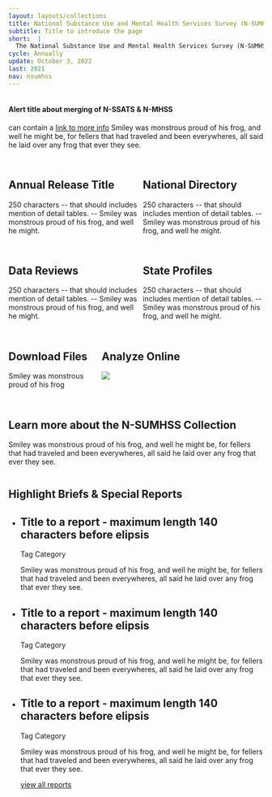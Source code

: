 ```yaml
---
layout: layouts/collections
title: National Substance Use and Mental Health Services Survey (N-SUMHSS)
subtitle: Title to introduce the page
short:  |
  The National Substance Use and Mental Health Services Survey (N-SUMHSS) is a survey of all substance use and mental health treatment facilities in the United States, its territories, and the District of Columbia, sponsored by the Substance Abuse and Mental Health Services Administration (SAMHSA).
cycle: Annually
update: October 3, 2022
last: 2021
nav: nsumhss
---
```

<style>
a.hide-link {
  text-decoration: none;
  color: #1b1b1b;
}
img {
    max-width: 100%;
    max-height: 100%;
}
.button-list{
  display: flex;
  margin: 15px;
}

.box1 { grid-area: box1; }
.box2 { grid-area: box2; }
.box3 { grid-area: box3; }
.box4 { grid-area: box4; }
.box5 { grid-area: box5; }
.box6 { grid-area: box6; }
.box7 { grid-area: box7; }
.box8 { grid-area: box8; }

@media screen and (max-width: 799px){
  .bento > div {
    margin-bottom: 15px;
  }
}
@media screen and (min-width: 800px){
  .bento1 {
    display: grid;
    grid-template-columns: auto;
    grid-template-rows: auto;
    column-gap: 10px;
    row-gap: 15px;
    grid-template-areas:
      "box8 box8 box8 box8"
      "box1 box1 box2 box2"
      "box3 box3 box4 box4"
      "box6 box5 box5 box5"
      "box7 box7 box7 box7"
  }
}
@media screen and (min-width: 1200px){
  .bento1 {
    display: grid;
    grid-template-columns: auto;
    grid-template-rows: auto;
    column-gap: 10px;
    row-gap: 15px;
    grid-template-areas:
      "box8 box8 box8"
      "box1 box6 box2"
      "box1 box5 box2"
      "box3 box5 box4"
      "box3 box5 box4"
      "box7 box7 box7"
  }
}

.bento2 > .box3 {
  padding: 30px;
}
.bento2 > .box4 {
  padding: 30px;
}
.bento2 > .box7 {
  padding: 30px;
}
.sm {
  font-weight: 700;
}
.md {
  font-weight: 700;
  font-size: 24px;
}
.lg {
  font-weight: 700;
  font-size: 36px;
}
</style>

<div class="bento bento1">
  <div class="box1 usa-card__container">
    <a class="hide-link" href="/data-we-collect/mhcld/release/">
    <div class="usa-card__header"><h2 class="usa-card__heading">Annual Release Title</h2></div>
    <div class="usa-card__body">
      <p>
        250 characters -- that should includes mention of detail tables. -- Smiley was monstrous proud of his frog, and well he might.
      </p>
    </div>
    </a>
  </div>
  <div class="box2 usa-card__container">
    <a class="hide-link" href="/data-we-collect/mhcld/directory/">
    <div class="usa-card__header"><h2 class="usa-card__heading">National Directory</h2></div>
    <div class="usa-card__body">
      <p>
        250 characters -- that should includes mention of detail tables. -- Smiley was monstrous proud of his frog, and well he might.
      </p>
    </div>
    </a>
  </div>
  <div class="box3 usa-card__container">
    <a class="hide-link" href="/data-we-collect/mhcld/reviews/">
    <div class="usa-card__header"><h2 class="usa-card__heading">Data Reviews</h2></div>
    <div class="usa-card__body">
      <p>
        250 characters -- that should includes mention of detail tables. -- Smiley was monstrous proud of his frog, and well he might.
      </p>
    </div>
    </a>
  </div>
  <div class="box4 usa-card__container">
    <a class="hide-link" href="/data-we-collect/mhcld/state/">
    <div class="usa-card__header"><h2 class="usa-card__heading">State Profiles</h2></div>
    <div class="usa-card__body">
      <p>
        250 characters -- that should includes mention of detail tables. -- Smiley was monstrous proud of his frog, and well he might.
      </p>
    </div>
    </a>
  </div>
  <div class="box5 usa-card__container">
    <a class="hide-link" href="/data-we-collect/mhcld/analyze/">
    <div class="usa-card__header"><h2 class="usa-card__heading">Analyze Online</h2></div>
    <img
            src="/assets/siteimg/bar-chart.png"
          />
    </a>
  </div>
  <div class="box6 usa-card__container">
    <a class="hide-link" href="/data-we-collect/mhcld/datafiles/">
    <div class="usa-card__header"><h2 class="usa-card__heading">Download Files</h2></div>
    <div class="usa-card__body">
      <p>
        Smiley was monstrous proud of his frog
      </p>
    </div>
    </a>
  </div>
  <div class="box7 usa-card__container">
    <a class="hide-link" href="/data-we-collect/mhcld/about/">
    <div class="usa-card__header"><h2 class="usa-card__heading">Learn more about the N-SUMHSS Collection</h2></div>
    <div class="usa-card__body">
      <p>
        Smiley was monstrous proud of his frog, and well he might be, for fellers that had traveled and been everywheres, all said he laid over any frog that ever they see.
      </p>
    </div>
    </a>
  </div>
  <div class="box8 usa-alert usa-alert--info">
    <div class="usa-alert__body"><h4 class="usa-alert__heading">Alert title about merging of N-SSATS & N-MHSS</h4></div>
    <div class="usa-alert__text">
      <p>
        can contain a <a href="/">link to more info</a> Smiley was monstrous proud of his frog, and well he might be, for fellers that had traveled and been everywheres, all said he laid over any frog that ever they see.
      </p>
    </div>
    </a>
  </div>
</div><!-- close bento 2 -->

## Highlight Briefs & Special Reports
<div>
<ul class="usa-card-group">
  <li class="usa-card tablet-lg:grid-col-6 widescreen:grid-col-4">
    <div class="usa-card__container">
      <a class="hide-link" href="/">
      <div class="usa-card__header"><h2 class="usa-card__heading">Title to a report - maximum length 140 characters before elipsis</h2></div>
      <div class="usa-card__body">
      <span class="usa-tag">Tag Category</span>
        <p>
          Smiley was monstrous proud of his frog, and well he might be, for fellers that had traveled and been everywheres, all said he laid over any frog that ever they see.
        </p>
      </div>
      </a>
    </div>
  </li>
  <li class="usa-card tablet-lg:grid-col-6 widescreen:grid-col-4">
    <div class="usa-card__container">
      <a class="hide-link" href="/">
      <div class="usa-card__header"><h2 class="usa-card__heading">Title to a report - maximum length 140 characters before elipsis</h2></div>
      <div class="usa-card__body">
      <span class="usa-tag">Tag Category</span>
        <p>
          Smiley was monstrous proud of his frog, and well he might be, for fellers that had traveled and been everywheres, all said he laid over any frog that ever they see.
        </p>
      </div>
      </a>
    </div>
  </li>
  <li class="usa-card tablet-lg:grid-col-6 widescreen:grid-col-4">
    <div class="box3 usa-card__container">
      <a class="hide-link" href="/">
      <div class="usa-card__header"><h2 class="usa-card__heading">Title to a report - maximum length 140 characters before elipsis</h2></div>
      <div class="usa-card__body">
      <span class="usa-tag">Tag Category</span>
        <p>
          Smiley was monstrous proud of his frog, and well he might be, for fellers that had traveled and been everywheres, all said he laid over any frog that ever they see.
        </p>
      </div>
      </a>
    </div>
  </li>
  <div class="box7"><a href="#">view all reports <i class="fa-solid fa-arrow-right"></i></a></div>

</div><!-- close bento 2 -->